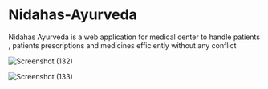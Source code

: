 # Nidahas-Ayurveda

 
Nidahas Ayurveda is a web application for medical center to handle patients , patients prescriptions and medicines efficiently without any conflict



![Screenshot (132)](https://github.com/nisaldenuka/Nidahas-Ayurveda/assets/134727014/9d36348f-1fbe-4ffd-b856-055f8c4ba63c)

![Screenshot (133)](https://github.com/nisaldenuka/Nidahas-Ayurveda/assets/134727014/8660fccf-08d9-4c3e-b779-a0f46c106fc6)

